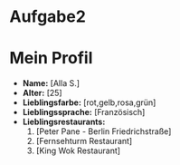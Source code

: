# Aufgabe2
# Mein Profil

- **Name:** [Alla S.]
- **Alter:** [25]
- **Lieblingsfarbe:** [rot,gelb,rosa,grün]
- **Lieblingssprache:** [Französisch]
- **Lieblingsrestaurants:**
  1. [Peter Pane - Berlin Friedrichstraße]
  2. [Fernsehturm Restaurant]
  3. [King Wok Restaurant]
